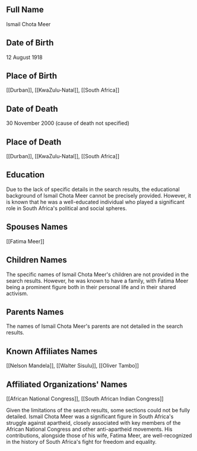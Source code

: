 ## Full Name
Ismail Chota Meer

## Date of Birth
12 August 1918

## Place of Birth
[[Durban]], [[KwaZulu-Natal]], [[South Africa]]

## Date of Death
30 November 2000 (cause of death not specified)

## Place of Death
[[Durban]], [[KwaZulu-Natal]], [[South Africa]]

## Education
Due to the lack of specific details in the search results, the educational background of Ismail Chota Meer cannot be precisely provided. However, it is known that he was a well-educated individual who played a significant role in South Africa's political and social spheres.

## Spouses Names
[[Fatima Meer]]

## Children Names
The specific names of Ismail Chota Meer's children are not provided in the search results. However, he was known to have a family, with Fatima Meer being a prominent figure both in their personal life and in their shared activism.

## Parents Names
The names of Ismail Chota Meer's parents are not detailed in the search results.

## Known Affiliates Names
[[Nelson Mandela]], 
[[Walter Sisulu]], 
[[Oliver Tambo]]

## Affiliated Organizations' Names
[[African National Congress]], 
[[South African Indian Congress]]

Given the limitations of the search results, some sections could not be fully detailed. Ismail Chota Meer was a significant figure in South Africa's struggle against apartheid, closely associated with key members of the African National Congress and other anti-apartheid movements. His contributions, alongside those of his wife, Fatima Meer, are well-recognized in the history of South Africa's fight for freedom and equality.
